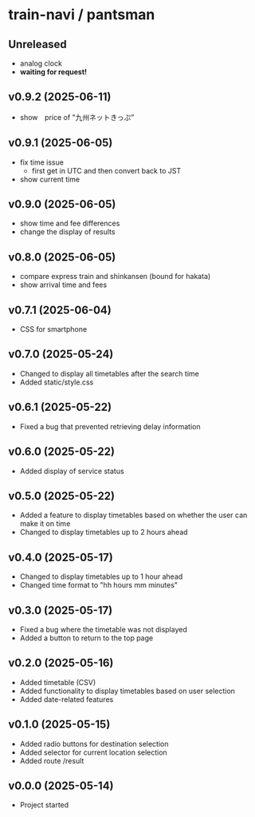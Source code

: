 # train-navi / pantsman

## Unreleased
- analog clock
- **waiting for request!**

## v0.9.2 (2025-06-11)
- show　price of "九州ネットきっぷ”

## v0.9.1 (2025-06-05)
- fix time issue
    - first get in UTC and then convert back to JST
- show current time

## v0.9.0 (2025-06-05)
- show time and fee differences
- change the display of results

## v0.8.0 (2025-06-05)
- compare express train and shinkansen (bound for hakata)
- show arrival time and fees

## v0.7.1 (2025-06-04)
- CSS for smartphone

## v0.7.0 (2025-05-24)
- Changed to display all timetables after the search time
- Added static/style.css

## v0.6.1 (2025-05-22)
- Fixed a bug that prevented retrieving delay information

## v0.6.0 (2025-05-22)
- Added display of service status

## v0.5.0 (2025-05-22)
- Added a feature to display timetables based on whether the user can make it on time
- Changed to display timetables up to 2 hours ahead

## v0.4.0 (2025-05-17)
- Changed to display timetables up to 1 hour ahead
- Changed time format to "hh hours mm minutes"

## v0.3.0 (2025-05-17)
- Fixed a bug where the timetable was not displayed
- Added a button to return to the top page

## v0.2.0 (2025-05-16)
- Added timetable (CSV)
- Added functionality to display timetables based on user selection
- Added date-related features

## v0.1.0 (2025-05-15)
- Added radio buttons for destination selection
- Added selector for current location selection
- Added route /result

## v0.0.0 (2025-05-14)
- Project started